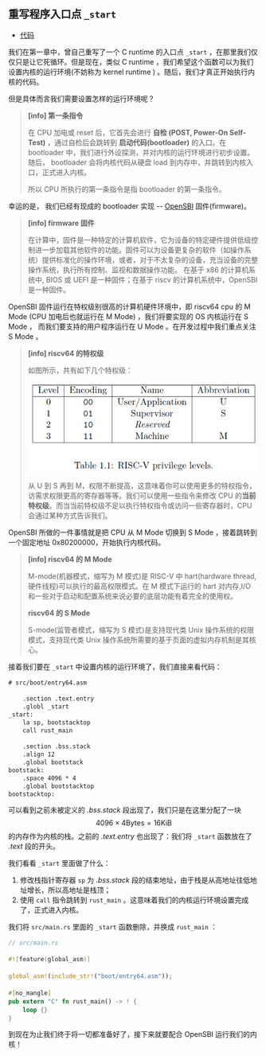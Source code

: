 ## 重写程序入口点 `_start`

- [代码][code]

我们在第一章中，曾自己重写了一个 C runtime 的入口点 `_start` ，在那里我们仅仅只是让它死循环。但是现在，类似 C runtime ，我们希望这个函数可以为我们设置内核的运行环境(不妨称为 kernel runtime ) 。随后，我们才真正开始执行内核的代码。

但是具体而言我们需要设置怎样的运行环境呢？

> **[info] 第一条指令**
>
> 在 CPU 加电或 reset 后，它首先会进行 **自检 (POST, Power-On Self-Test)** ，通过自检后会跳转到 **启动代码(bootloader)** 的入口。在 bootloader 中，我们进行外设探测，并对内核的运行环境进行初步设置。随后， bootloader 会将内核代码从硬盘 load 到内存中，并跳转到内核入口，正式进入内核。
>
> 所以 CPU 所执行的第一条指令是指 bootloader 的第一条指令。

幸运的是， 我们已经有现成的 bootloader 实现 -- [OpenSBI](https://github.com/riscv/opensbi) 固件(firmware)。

> **[info] firmware 固件**
>
> 在计算中，固件是一种特定的计算机软件，它为设备的特定硬件提供低级控制进一步加载其他软件的功能。固件可以为设备更复杂的软件（如操作系统）提供标准化的操作环境，或者，对于不太复杂的设备，充当设备的完整操作系统，执行所有控制、监视和数据操作功能。 在基于 x86 的计算机系统中, BIOS 或 UEFI 是一种固件；在基于 riscv 的计算机系统中，OpenSBI 是一种固件。

OpenSBI 固件运行在特权级别很高的计算机硬件环境中，即 riscv64 cpu 的 M Mode (CPU 加电后也就运行在 M Mode) ，我们将要实现的 OS 内核运行在 S Mode ， 而我们要支持的用户程序运行在 U Mode 。在开发过程中我们重点关注 S Mode 。

> **[info] riscv64 的特权级**
>
> 如图所示，共有如下几个特权级：
>
> ![](figures/privilege_levels.png)
>
> 从 U 到 S 再到 M，权限不断提高，这意味着你可以使用更多的特权指令，访需求权限更高的寄存器等等。我们可以使用一些指令来修改 CPU 的**当前特权级**。而当当前特权级不足以执行特权指令或访问一些寄存器时，CPU 会通过某种方式告诉我们。

OpenSBI 所做的一件事情就是把 CPU 从 M Mode 切换到 S Mode ，接着跳转到一个固定地址 0x80200000，开始执行内核代码。

> **[info] riscv64 的 M Mode**
>
> M-mode(机器模式，缩写为 M 模式)是 RISC-V 中 hart(hardware thread,硬件线程)可以执行的最高权限模式。在 M 模式下运行的 hart 对内存,I/O 和一些对于启动和配置系统来说必要的底层功能有着完全的使用权。
>
> **riscv64 的 S Mode**
>
> S-mode(监管者模式，缩写为 S 模式)是支持现代类 Unix 操作系统的权限模式，支持现代类 Unix 操作系统所需要的基于页面的虚拟内存机制是其核心。
>


接着我们要在 `_start` 中设置内核的运行环境了，我们直接来看代码：

```riscv
# src/boot/entry64.asm

    .section .text.entry
    .globl _start
_start:
    la sp, bootstacktop
    call rust_main

    .section .bss.stack
    .align 12
    .global bootstack
bootstack:
    .space 4096 * 4
    .global bootstacktop
bootstacktop:
```

可以看到之前未被定义的 *.bss.stack* 段出现了，我们只是在这里分配了一块 $$4096\times{4}\text{Bytes}=\text{16KiB}$$ 的内存作为内核的栈。之前的 *.text.entry* 也出现了：我们将 `_start` 函数放在了 *.text* 段的开头。

我们看看 `_start` 里面做了什么：

1. 修改栈指针寄存器 `sp` 为 *.bss.stack* 段的结束地址，由于栈是从高地址往低地址增长，所以高地址是栈顶；
2. 使用 `call` 指令跳转到 `rust_main` 。这意味着我们的内核运行环境设置完成了，正式进入内核。

我们将 `src/main.rs` 里面的 `_start` 函数删除，并换成 `rust_main` ：

```rust
// src/main.rs

#![feature(global_asm)]

global_asm!(include_str!("boot/entry64.asm"));

#[no_mangle]
pub extern "C" fn rust_main() -> ! {
    loop {}
}
```

到现在为止我们终于将一切都准备好了，接下来就要配合 OpenSBI 运行我们的内核！

[code]: https://github.com/rcore-os/rCore_tutorial/tree/ch2-pa4
